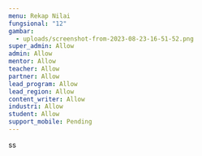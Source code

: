 ```yaml
---
menu: Rekap Nilai
fungsional: "12"
gambar:
  - uploads/screenshot-from-2023-08-23-16-51-52.png
super_admin: Allow
admin: Allow
mentor: Allow
teacher: Allow
partner: Allow
lead_program: Allow
lead_region: Allow
content_writer: Allow
industri: Allow
student: Allow
support_mobile: Pending
---
```

s﻿s